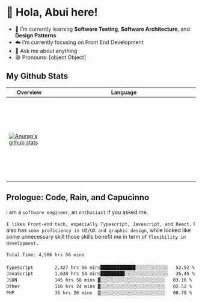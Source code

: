 # 👋 Hola, Abui here!

- 🌱 I’m currently learning **Software Testing**, **Software Architecture**, and **Design Patterns**
- ☁️ I’m currently focusing on Front End Development
- 💬 Ask me about anything
- 😄 Pronouns: [object Object]

## My Github Stats

| Overview | Language |
| --- | --- |
|[![Anurag's github stats](https://github-readme-stats.vercel.app/api?username=abui-am&count_private=true)](https://github.com/anuraghazra/github-readme-stats)|![Language](https://raw.githubusercontent.com/abui-am/stats/c6455f656dfce7acd3951e5ec5b25d72af0b2ee3/generated/languages.svg)|

## Prologue: Code, Rain, and Capucinno
i am a `software engineer`, an `enthusiast` if you asked me. 

`I likes Front-end tech, especially Typescript, Javascript, and React.` I also has `some proficiency in UI/UX and graphic design`, while looked like some unnecessary skill those skills benefit me in term of `flexibility in development.`


<!--START_SECTION:waka-->

```txt
Total Time: 4,506 hrs 56 mins

TypeScript        2,427 hrs 56 mins█████████████░░░░░░░░░░░░   52.52 %
JavaScript        1,638 hrs 54 mins█████████░░░░░░░░░░░░░░░░   35.45 %
JSON              145 hrs 58 mins ▓░░░░░░░░░░░░░░░░░░░░░░░░   03.16 %
Other             116 hrs 24 mins ▓░░░░░░░░░░░░░░░░░░░░░░░░   02.52 %
PHP               36 hrs 26 mins  ▒░░░░░░░░░░░░░░░░░░░░░░░░   00.79 %
```

<!--END_SECTION:waka-->

